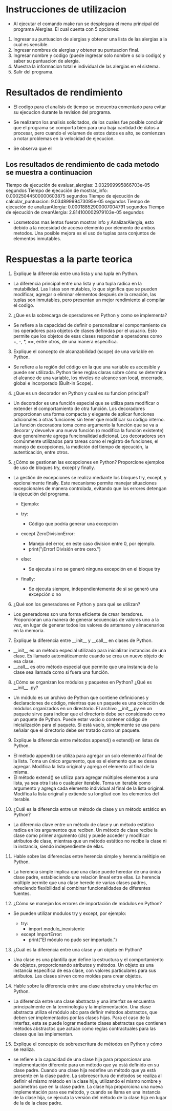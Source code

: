 # Instrucciones de utilizacion

- Al ejecutar el comando make run se desplegara el menu principal del programa Alergias. El cual cuenta con 5 opciones:
1. Ingresar su puntuacion de alergias y obtener una lista de las alergias a la cual es sensible.
2. Ingresar nombres de alergias y obtener su puntuacion final.
3. Ingresar nombre y codigo (puede ingresar solo nombre o solo codigo) y saber su puntuacion de alergia.
4. Muestra la informacion total e individual de las alergias en el sistema.
5. Salir del programa.

# Resultados de rendimiento
- El codigo para el analisis de tiempo se encuentra comentado para evitar su ejecucion durante la revision del programa.

- Se realizaron los analisis solicitados, de los cuales fue posible concluir que el programa se comporta bien para una baja cantidad de datos a procesar, pero cuando el volumen de estos datos es alto, se comienzan a notar problemas en la velocidad de ejecucion.

- Se observa que el 

## Los resultados de rendimiento de cada metodo se muestra a continuacion

Tiempo de ejecución de evaluar_alergias: 3.032999995866703e-05 segundos
Tiempo de ejecución de mostrar_info: 0.00025044500000603875 segundos
Tiempo de ejecución de calcular_puntuacion: 9.03489999473095e-05 segundos
Tiempo de ejecución de analizarAlergia: 0.00018852900007004791 segundos
Tiempo de ejecución de crearAlergia: 2.814100002979103e-05 segundos

- Losmetodos mas lentos fueron mostrar info y AnalizarAlergia, esto debido a la necesidad de acceso elemento por elemento de ambos metodos. Una posible mejora es el uso de tuplas para conjuntos de elementos inmutables.

# Respuestas a la parte teorica

1. Explique la diferencia entre una lista y una tupla en Python.

- La diferencia principal entre una lista y una tupla radica en la mutabilidad. Las listas son mutables, lo que significa que se pueden modificar, agregar o eliminar elementos después de la creación, las tuplas son inmutables, pero presentan un mejor rendimiento al compilar el codigo.

2. ¿Que es la sobrecarga de operadores en Python y como se implementa?

- Se refiere a la capacidad de definir o personalizar el comportamiento de los operadores para objetos de clases definidas por el usuario. Esto permite que los objetos de esas clases respondan a operadores como +, -, *, ==, entre otros, de una manera específica.

3. Explique el concepto de alcanzabilidad (scope) de una variable en Python.

- Se refiere a la región del código en la que una variable es accesible y puede ser utilizada. Python tiene reglas claras sobre cómo se determina el alcance de una variable, los niveles de alcance son local, encerrado, global e incorporado (Built-in Scope).

4. ¿Que es un decorador en Python y cual es su funcion principal?

- Un decorador es una función especial que se utiliza para modificar o extender el comportamiento de otra función. Los decoradores proporcionan una forma compacta y elegante de aplicar funciones adicionales a otras funciones sin tener que modificar su código interno. La función decoradora toma como argumento la función que se va a decorar y devuelve una nueva función (o modifica la función existente) que generalmente agrega funcionalidad adicional. Los decoradores son comúnmente utilizados para tareas como el registro de funciones, el manejo de excepciones, la medición del tiempo de ejecución, la autenticación, entre otros.

5. ¿Cómo se gestionan las excepciones en Python? Proporcione ejemplos de uso de bloques try, except y finally.

- La gestión de excepciones se realiza mediante los bloques try, except, y opcionalmente finally. Este mecanismo permite manejar situaciones excepcionales de manera controlada, evitando que los errores detengan la ejecución del programa. 

    - Ejemplo:

    - try:
        - Código que podría generar una excepción
    - except ZeroDivisionError:
        - Manejo del error, en este caso division entre 0, por ejemplo.
        - print("¡Error! División entre cero.")
    - else:
        - Se ejecuta si no se generó ninguna excepción en el bloque try
    - finally:
        - Se ejecuta siempre, independientemente de si se generó una excepción o no

6. ¿Qué son los generadores en Python y para qué se utilizan?

- Los generadores son una forma eficiente de crear iteradores. Proporcionan una manera de generar secuencias de valores uno a la vez, en lugar de generar todos los valores de antemano y almacenarlos en la memoria.

7. Explique la diferencia entre \_\_init\_\_ y \_\_call\_\_ en clases de Python.

- \_\_init\_\_ es un método especial utilizado para inicializar instancias de una clase. Es llamado automáticamente cuando se crea un nuevo objeto de esa clase.
- \_\_call\_\_ es otro método especial que permite que una instancia de la clase sea llamada como si fuera una función.

8. ¿Cómo se organizan los módulos y paquetes en Python? ¿Qué es \_\_init\_\_ .py?

- Un módulo es un archivo de Python que contiene definiciones y declaraciones de código, mientras que un paquete es una colección de módulos organizados en un directorio. El archivo \_\_init\_\_.py en un paquete sirve para indicar que el directorio debe ser considerado como un paquete de Python. Puede estar vacío o contener código de inicialización para el paquete. Si está vacío, simplemente se usa para señalar que el directorio debe ser tratado como un paquete.

9. Explique la diferencia entre métodos append() e extend() en listas de Python.

- El método append() se utiliza para agregar un solo elemento al final de la lista. Toma un único argumento, que es el elemento que se desea agregar. Modifica la lista original y agrega el elemento al final de la misma.
- El método extend() se utiliza para agregar múltiples elementos a una lista, ya sea otra lista o cualquier iterable. Toma un iterable como argumento y agrega cada elemento individual al final de la lista original. Modifica la lista original y extiende su longitud con los elementos del iterable.

10. ¿Cuál es la diferencia entre un método de clase y un método estático en Python?

- La diferencia clave entre un método de clase y un método estático radica en los argumentos que reciben. Un método de clase recibe la clase como primer argumento (cls) y puede acceder y modificar atributos de clase, mientras que un método estático no recibe la clase ni la instancia, siendo independiente de ellas. 

11. Hable sobre las diferencias entre herencia simple y herencia méltiple en Python.

- La herencia simple implica que una clase puede heredar de una única clase padre, estableciendo una relación lineal entre ellas. La herencia múltiple permite que una clase herede de varias clases padres, ofreciendo flexibilidad al combinar funcionalidades de diferentes fuentes.

12. ¿Cómo se manejan los errores de importación de módulos en Python?

- Se pueden utilizar modulos try y except, por ejemplo:

    - try:
        - import modulo_inexistente
    - except ImportError:
        - print("El módulo no pudo ser importado.")

13. ¿Cuál es la diferencia entre una clase y un objeto en Python?

- Una clase es una plantilla que define la estructura y el comportamiento de objetos, proporcionando atributos y métodos. Un objeto es una instancia específica de esa clase, con valores particulares para sus atributos. Las clases sirven como moldes para crear objetos.

14. Hable sobre la diferencia entre una clase abstracta y una interfaz en Python.

-  La diferencia entre una clase abstracta y una interfaz se encuentra principalmente en la terminología y la implementación. Una clase abstracta utiliza el módulo abc para definir métodos abstractos, que deben ser implementados por las clases hijas. Para el caso de la interfaz, esta se puede lograr mediante clases abstractas que contienen métodos abstractos que actúan como reglas contractuales para las clases que las implementan. 

15. Explique el concepto de sobreescritura de métodos en Python y cómo se realiza.

- se refiere a la capacidad de una clase hija para proporcionar una implementación diferente para un método que ya está definido en su clase padre. Cuando una clase hija redefine un método que ya está presente en la clase padre. La sobreescritura de métodos se realiza al definir el mismo método en la clase hija, utilizando el mismo nombre y parámetros que en la clase padre. La clase hija proporciona una nueva implementación para ese método, y cuando se llama en una instancia de la clase hija, se ejecuta la versión del método de la clase hija en lugar de la de la clase padre.